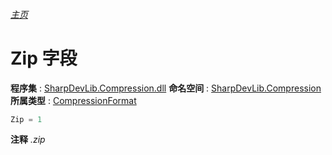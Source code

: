 ###### [主页](./Index.md "主页")
# Zip 字段
**程序集** : [SharpDevLib.Compression.dll](./SharpDevLib.Compression.assembly.md "SharpDevLib.Compression.dll")
**命名空间** : [SharpDevLib.Compression](./SharpDevLib.Compression.namespace.md "SharpDevLib.Compression")
**所属类型** : [CompressionFormat](./SharpDevLib.Compression.CompressionFormat.md "CompressionFormat")
``` csharp
Zip = 1
```
**注释**
*.zip*

